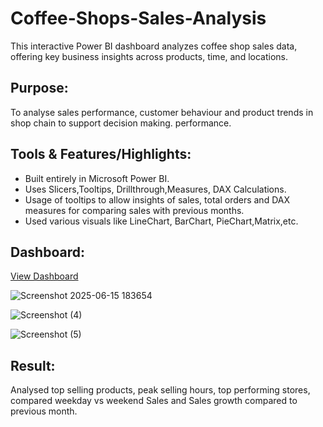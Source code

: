 # Coffee-Shops-Sales-Analysis
This interactive Power BI dashboard analyzes coffee shop sales data, offering key business insights across products, time, and locations.

## Purpose:
To analyse sales performance, customer behaviour and product trends in shop chain to support decision making.
performance. 
## Tools & Features/Highlights:
- Built entirely in Microsoft Power BI.
- Uses Slicers,Tooltips, Drillthrough,Measures, DAX Calculations.
- Usage of tooltips to allow insights of sales, total orders and DAX measures for comparing sales with previous months. 
- Used various visuals like LineChart, BarChart, PieChart,Matrix,etc.

## Dashboard:
<a href="https://github.com/vishwasvishu10/Coffee-Shops-Sales-Analysis/blob/main/coffee_sales.pbit">View Dashboard</a>

![Screenshot 2025-06-15 183654](https://github.com/user-attachments/assets/19dac177-066d-464e-b01c-976eb9a01b5e)


![Screenshot (4)](https://github.com/user-attachments/assets/531365fd-97e8-46b1-a71f-de0a55c2e2ae)

![Screenshot (5)](https://github.com/user-attachments/assets/df3e39b9-97e3-4022-9199-b1e1e2430f70)

## Result:
Analysed top selling products, peak selling hours, top performing stores, compared weekday vs weekend Sales  and Sales growth compared to previous month.
